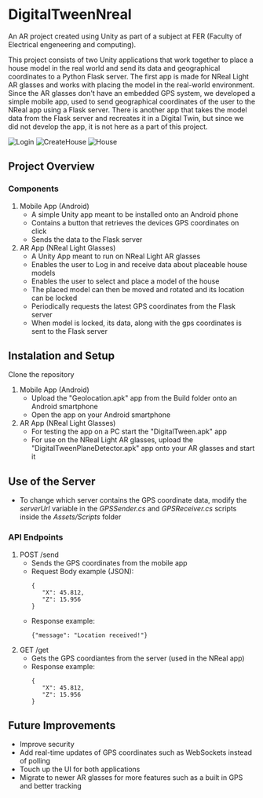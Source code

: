 # DigitalTweenNreal
An AR project created using Unity as part of a subject at FER (Faculty of Electrical engeneering and computing).

This project consists of two Unity applications that work together to place a house model in the real world and send its data and geographical coordinates to a Python Flask server. The first app is made for NReal Light AR glasses and works with placing the model in the real-world environment. Since the AR glasses don't have an embedded GPS system, we developed a simple mobile app, used to send geographical coordinates of the user to the NReal app using a Flask server. There is another app that takes the model data from the Flask server and recreates it in a Digital Twin, but since we did not develop the app, it is not here as a part of this project.

![Login](https://github.com/user-attachments/assets/e7d5a319-9da3-4247-bd2e-e753d368eb31)
![CreateHouse](https://github.com/user-attachments/assets/bc7009e9-3fca-435d-a455-e7e04853c688)
![House](https://github.com/user-attachments/assets/48e2e1a7-e202-4797-84e8-61417574534f)

## Project Overview
### Components
1. Mobile App (Android)
   - A simple Unity app meant to be installed onto an Android phone
   - Contains a button that retrieves the devices GPS coordinates on click
   - Sends the data to the Flask server
2. AR App (NReal Light Glasses)
   - A Unity App meant to run on NReal Light AR glasses
   - Enables the user to Log in and receive data about placeable house models
   - Enables the user to select and place a model of the house
   - The placed model can then be moved and rotated and its location can be locked
   - Periodically requests the latest GPS coordinates from the Flask server
   - When model is locked, its data, along with the gps coordinates is sent to the Flask server
## Instalation and Setup
Clone the repository 
1. Mobile App (Android)
   - Upload the "Geolocation.apk" app from the Build folder onto an Android smartphone
   - Open the app on your Android smartphone
2. AR App (NReal Light Glasses)
   - For testing the app on a PC start the "DigitalTween.apk" app
   - For use on the NReal Light AR glasses, upload the "DigitalTweenPlaneDetector.apk" app onto your AR glasses and start it
## Use of the Server
- To change which server contains the GPS coordinate data, modify the *serverUrl* variable in the *GPSSender.cs* and *GPSReceiver.cs* scripts inside the *Assets/Scripts* folder
### API Endpoints
1. POST /send
   - Sends the GPS coordinates from the mobile app
   - Request Body example (JSON):
     ```
     {
        "X": 45.812,
        "Z": 15.956
     }
     ```
   - Response example:
     ```
     {"message": "Location received!"}
     ```
2. GET /get
   - Gets the GPS coordiantes from the server (used in the NReal app)
   - Response example:
     ```
     {
        "X": 45.812,
        "Z": 15.956
     }
     ```
## Future Improvements
- Improve security
- Add real-time updates of GPS coordinates such as WebSockets instead of polling
- Touch up the UI for both applications
- Migrate to newer AR glasses for more features such as a built in GPS and better tracking
     

